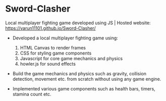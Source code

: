 # Sword-Clasher
 Local multiplayer fighting game developed using JS   |   Hosted website: https://varun11101.github.io/Sword-Clasher/

- Developed a local multiplayer fighting game using:
  1) HTML Canvas to render frames
  2) CSS for styling game components
  3) Javascript for core game mechanics and physics
  4) howler.js for sound effects

- Build the game mechanics and physics such as gravity, collision detection, movement etc. from scratch without using any game engine.
- Implemented various game components such as health bars, timers, stamina count etc.
